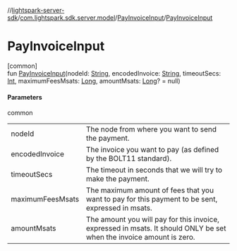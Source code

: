 //[lightspark-server-sdk](../../../index.md)/[com.lightspark.sdk.server.model](../index.md)/[PayInvoiceInput](index.md)/[PayInvoiceInput](-pay-invoice-input.md)

# PayInvoiceInput

[common]\
fun [PayInvoiceInput](-pay-invoice-input.md)(nodeId: [String](https://kotlinlang.org/api/latest/jvm/stdlib/kotlin/-string/index.html), encodedInvoice: [String](https://kotlinlang.org/api/latest/jvm/stdlib/kotlin/-string/index.html), timeoutSecs: [Int](https://kotlinlang.org/api/latest/jvm/stdlib/kotlin/-int/index.html), maximumFeesMsats: [Long](https://kotlinlang.org/api/latest/jvm/stdlib/kotlin/-long/index.html), amountMsats: [Long](https://kotlinlang.org/api/latest/jvm/stdlib/kotlin/-long/index.html)? = null)

#### Parameters

common

| | |
|---|---|
| nodeId | The node from where you want to send the payment. |
| encodedInvoice | The invoice you want to pay (as defined by the BOLT11 standard). |
| timeoutSecs | The timeout in seconds that we will try to make the payment. |
| maximumFeesMsats | The maximum amount of fees that you want to pay for this payment to be sent, expressed in msats. |
| amountMsats | The amount you will pay for this invoice, expressed in msats. It should ONLY be set when the invoice amount is zero. |
